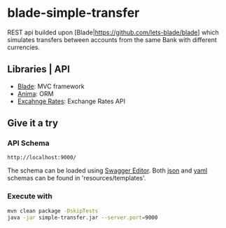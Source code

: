 # blade-simple-transfer

REST api builded upon [Blade|https://github.com/lets-blade/blade] which simulates transfers between accounts from the same Bank with different currencies.

## Libraries | API
* [Blade](https://github.com/lets-blade/blade): MVC framework
* [Anima](https://github.com/biezhi/anima): ORM
* [Excahnge Rates](https://exchangeratesapi.io/): Exchange Rates API

## Give it a try

### API Schema
```
http://localhost:9000/
```
The schema can be loaded using [Swagger Editor](https://swagger.io/tools/swagger-editor/).
Both [json](https://github.com/pedrohrr/blade-simple-transfer/tree/master/src/main/resources/templates/schema.json) and [yaml](https://github.com/pedrohrr/blade-simple-transfer/tree/master/src/main/resources/templates/schema.yaml) schemas can be found in 'resources/templates'.

### Execute with
```bash
mvn clean package -DskipTests
java -jar simple-transfer.jar --server.port=9000
```
